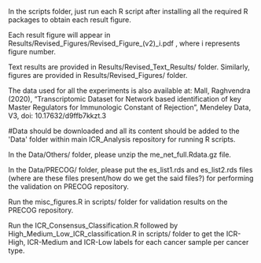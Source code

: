 In the scripts folder, just run each R script after installing all the required R packages to obtain each result figure.

Each result figure will appear in Results/Revised_Figures/Revised_Figure_(v2)_i.pdf , where i represents figure number.

Text results are provided in Results/Revised_Text_Results/ folder. Similarly, figures are provided in Results/Revised_Figures/ folder.

The data used for all the experiments is also available at: Mall, Raghvendra (2020), “Transcriptomic Dataset for Network based identification of key Master Regulators for Immunologic Constant of Rejection”, Mendeley Data, V3, doi: 10.17632/d9ffb7kkzt.3

#Data should be downloaded and all its content should be added to the 'Data' folder within main ICR_Analysis repository for running R scripts.

In the Data/Others/ folder, please unzip the me_net_full.Rdata.gz file.

In the Data/PRECOG/ folder, please put the es_list1.rds and es_list2.rds files (where are these files present/how do we get the said files?) for performing the validation on PRECOG repository.

Run the misc_figures.R in scripts/ folder for validation results on the PRECOG repository.

Run the ICR_Consensus_Classification.R followed by High_Medium_Low_ICR_classification.R in scripts/ folder to get the ICR-High, ICR-Medium and ICR-Low labels for each cancer sample per cancer type.
